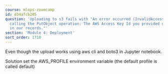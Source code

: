 ```yaml
---
course: mlops-zoomcamp
id: d34afcb205
question: 'Uploading to s3 fails with "An error occurred (InvalidAccessKeyId) when
  calling the PutObject operation: The AWS Access Key Id you provided does not exist
  in our records."'
section: 'Module 4: Deployment'
sort_order: 1710
---
```


Even though the upload works using aws cli and boto3 in Jupyter notebook.

Solution set the AWS_PROFILE environment variable (the default profile is called default)

